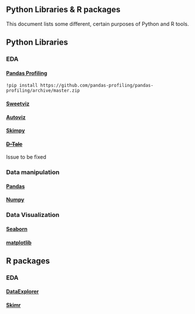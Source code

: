 ## Python Libraries & R packages

This document lists some different, certain purposes of Python and R tools.  

## Python Libraries 

### EDA

#### [Pandas Profiling](https://github.com/ydataai/pandas-profiling)

```
!pip install https://github.com/pandas-profiling/pandas-profiling/archive/master.zip
```

#### [Sweetviz](https://github.com/fbdesignpro/sweetviz)
#### [Autoviz](https://github.com/AutoViML/AutoViz)
#### [Skimpy](https://github.com/aeturrell/skimpy)
#### ~~[D-Tale](https://github.com/man-group/dtale)~~
Issue to be fixed

### Data manipulation
#### [Pandas](https://github.com/pandas-dev/pandas)
#### [Numpy](https://github.com/numpy/numpy)


### Data Visualization
#### [Seaborn](https://github.com/mwaskom/seaborn)
#### [matplotlib](https://github.com/matplotlib/matplotlib)

## R packages

### EDA

#### [DataExplorer](https://github.com/boxuancui/DataExplorer)
#### [Skimr](https://github.com/ropensci/skimr)

